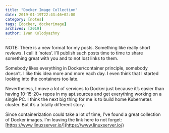 ```yaml
---
title: "Docker Image Collection"
date: 2019-01-19T22:43:46+02:00
category: [notes]
tags: [docker, dockerimage]
archives: [2019]
author: Ivan Kolodyazhny
---
```


NOTE: There is a new format for my posts. Something like really short reviews.
I call it ‘notes’. I’ll publish such posts time to time to share something
great with you and to not lost links to them.

Somebody likes everything in Docker/container principle, somebody doesn’t. I
like this idea more and more each day. I even think that I started looking into
the containers too late.

Nevertheless, I move a lot of services to Docker just because it’s easier than
having 10-15-20+ repos in my apt.sources and get everything working on a single
PC. I think the next big thing for me is to build home Kubernetes cluster. But
it’s a totally different story.

Since containerization could take a lot of time, I’ve found a great collection
of Docker images. I’m leaving the link here to not forget:
[https://www.linuxserver.io/](https://www.linuxserver.io/)
